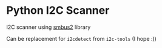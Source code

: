# Python I2C Scanner
I2C scanner using [smbus2](https://pypi.org/project/smbus2/) library

Can be replacement for `i2cdetect` from `i2c-tools` (I hope :))

